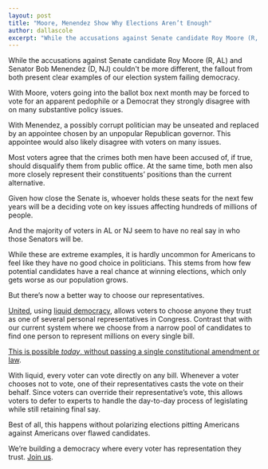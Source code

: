 ```yaml
---
layout: post
title: "Moore, Menendez Show Why Elections Aren’t Enough"
author: dallascole
excerpt: "While the accusations against Senate candidate Roy Moore (R, AL) and Senator Bob Menendez (D, NJ) couldn't be more different, the fallout from both present clear examples of our election system failing democracy."
---
```


While the accusations against Senate candidate Roy Moore (R, AL) and Senator Bob Menendez (D, NJ) couldn't be more different, the fallout from both present clear examples of our election system failing democracy.

With Moore, voters going into the ballot box next month may be forced to vote for an apparent pedophile or a Democrat they strongly disagree with on many substantive policy issues.

With Menendez, a possibly corrupt politician may be unseated and replaced by an appointee chosen by an unpopular Republican governor. This appointee would also likely disagree with voters on many issues.

Most voters agree that the crimes both men have been accused of, if true, should disqualify them from public office. At the same time, both men also more closely represent their constituents’ positions than the current alternative.

Given how close the Senate is, whoever holds these seats for the next few years will be a deciding vote on key issues affecting hundreds of millions of people.

And the majority of voters in AL or NJ seem to have no real say in who those Senators will be.

While these are extreme examples, it is hardly uncommon for Americans to feel like they have no good choice in politicians. This stems from how few potential candidates have a real chance at winning elections, which only gets worse as our population grows.

But there’s now a better way to choose our representatives.

[United](http://united.vote/), using [liquid democracy](https://www.youtube.com/watch?v=Ya1dNNzkQTE), allows voters to choose anyone they trust as one of several personal representatives in Congress. Contrast that with our current system where we choose from a narrow pool of candidates to find one person to represent millions on every single bill.

[This is possible *today*, without passing a single constitutional amendment or law](https://blog.united.vote/2017/11/06/announcing-united-vote/).

With liquid, every voter can vote directly on any bill. Whenever a voter chooses not to vote, one of their representatives casts the vote on their behalf. Since voters can override their representative’s vote, this allows voters to defer to experts to handle the day-to-day process of legislating while still retaining final say.

Best of all, this happens without polarizing elections pitting Americans against Americans over flawed candidates.

We’re building a democracy where every voter has representation they trust. [Join us](https://united.vote/join).

